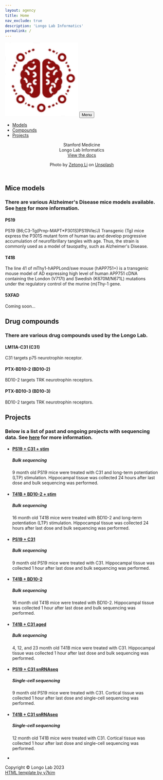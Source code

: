 ```yaml
---
layout: agency
title: Home
nav_exclude: true
description: 'Longo Lab Informatics'
permalink: /
---
```


<!-- Navigation-->
<nav class="navbar navbar-expand-lg navbar-dark fixed-top" id="mainNav">
    <div class="container">
        <a class="navbar-brand" href="#page-top"><img src="assets/images/longo-logo.png" alt="..." /></a>
        <button class="navbar-toggler" type="button" data-bs-toggle="collapse" data-bs-target="#navbarResponsive" aria-controls="navbarResponsive" aria-expanded="false" aria-label="Toggle navigation">
            Menu
            <i class="fas fa-bars ms-1"></i>
        </button>
        <div class="collapse navbar-collapse" id="navbarResponsive">
            <ul class="navbar-nav text-uppercase ms-auto py-4 py-lg-0">
                <li class="nav-item"><a class="nav-link" href="#models">Models</a></li>
                <li class="nav-item"><a class="nav-link" href="#compounds">Compounds</a></li>
                <li class="nav-item"><a class="nav-link" href="#projects">Projects</a></li>
            </ul>
        </div>
    </div>
</nav>

<!-- Masthead-->
<header class="masthead">
    <div class="container">
        <div class="masthead-subheading">Stanford Medicine</div>
        <div class="masthead-heading text-uppercase">Longo Lab Informatics</div>
        <a class="btn btn-primary btn-xl text-uppercase" href="/docs/projects.html">View the docs</a>
        <p>Photo by <a href="https://unsplash.com/photos/y8diuDh3M0s">Zetong Li</a> on <a href="https://unsplash.com/">Unsplash</a></p>
    </div>
</header>

<!-- Models-->
<section class="page-section" id="models">
    <div class="container">
        <div class="text-center">
            <h2 class="section-heading text-uppercase">Mice models</h2>
            <h3 class="section-subheading text-muted">There are various Alzheimer's Disease mice models available. See <a href="https://med.stanford.edu/sbfnl/services/dm/dm5.html">here</a> for more information.</h3>
        </div>
        <div class="row text-center">
            <div class="col-md-4">
                <span class="fa-stack fa-4x">
                    <i class="fas fa-circle fa-stack-2x text-primary"></i>
                    <i class="fas fa-paw fa-stack-1x fa-inverse"></i>
                </span>
                <h4 class="my-3">PS19</h4>
                <p class="text-muted">PS19 (B6;C3-Tg(Prnp-MAPT*P301S)PS19Vle/J) Transgenic (Tg) mice express the P301S mutant form of human tau and develop progressive accumulation of neurofibrillary tangles with age.  Thus, the strain is commonly used as a model of tauopathy, such as Alzheimer's Disease.</p>
            </div>
            <div class="col-md-4">
                <span class="fa-stack fa-4x">
                    <i class="fas fa-circle fa-stack-2x text-primary"></i>
                    <i class="fas fa-paw fa-stack-1x fa-inverse"></i>
                </span>
                <h4 class="my-3">T41B</h4>
                <p class="text-muted">The line 41 of mThy1-hAPPLond/swe mouse (hAPP751+) is a transgenic mouse model of AD expressing high level of human APP751 cDNA containing the London (V717I) and Swedish (K670M/N671L) mutations under the regulatory control of the murine (m)Thy-1 gene.</p>
            </div>
            <div class="col-md-4">
                <span class="fa-stack fa-4x">
                    <i class="fas fa-circle fa-stack-2x text-primary"></i>
                    <i class="fas fa-paw fa-stack-1x fa-inverse"></i>
                </span>
                <h4 class="my-3">5XFAD</h4>
                <p class="text-muted">Coming soon...</p>
            </div>
        </div>
    </div>
</section>

<!-- Compounds-->
<section class="page-section bg-light" id="compounds">
    <div class="container">
        <div class="text-center">
            <h2 class="section-heading text-uppercase">Drug compounds</h2>
            <h3 class="section-subheading text-muted">There are various drug compounds used by the Longo Lab.</h3>
        </div>
        <div class="row text-center">
            <div class="col-md-4">
                <span class="fa-stack fa-4x">
                    <i class="fas fa-circle fa-stack-2x text-secondary"></i>
                    <i class="fas fa-syringe fa-stack-1x fa-inverse"></i>
                </span>
                <h4 class="my-3">LM11A-C31 (C31)</h4>
                <p class="text-muted">C31 targets p75 neurotrophin receptor.</p>
            </div>
            <div class="col-md-4">
                <span class="fa-stack fa-4x">
                    <i class="fas fa-circle fa-stack-2x text-secondary"></i>
                    <i class="fas fa-syringe fa-stack-1x fa-inverse"></i>
                </span>
                <h4 class="my-3">PTX-BD10-2 (BD10-2)</h4>
                <p class="text-muted">BD10-2 targets TRK neurotrophin receptors.</p>
            </div>
            <div class="col-md-4">
                <span class="fa-stack fa-4x">
                    <i class="fas fa-circle fa-stack-2x text-secondary"></i>
                    <i class="fas fa-syringe fa-stack-1x fa-inverse"></i>
                </span>
                <h4 class="my-3">PTX-BD10-3 (BD10-3)</h4>
                <p class="text-muted">BD10-2 targets TRK neurotrophin receptors.</p>
            </div>
        </div>
    </div>
</section>

<!--Projects-->
<section class="page-section" id="projects">
    <div class="container">
        <div class="text-center">
            <h2 class="section-heading text-uppercase">Projects</h2>
            <h3 class="section-subheading text-muted">Below is a list of past and ongoing projects with sequencing data. See <a href="/docs/projects.html">here</a> for more information.</h3>
        </div>
        <ul class="timeline">
            <li>
                <div class="timeline-image"><i class="fas fa-4x fa-dna fa-stack-1x fa-inverse"></i></div>
                <div class="timeline-panel">
                    <div class="timeline-heading">
                        <h4><a href="/docs/projects/PS19_C31_stim.html">PS19 + C31 + stim</a></h4>
                        <h5>Bulk sequencing</h5>
                    </div>
                    <div class="timeline-body"><p class="text-muted">9 month old PS19 mice were treated with C31 and long-term potentiation (LTP) stimulation. Hippocampal tissue was collected 24 hours after last dose and bulk sequencing was performed.</p></div>
                </div>
            </li>
            <li class="timeline-inverted">
                <div class="timeline-image"><i class="fas fa-4x fa-dna fa-stack-1x fa-inverse"></i></div>
                <div class="timeline-panel">
                    <div class="timeline-heading">
                        <h4><a href="/docs/projects/T41B_BD10-2_stim.html">T41B + BD10-2 + stim</a></h4>
                        <h5>Bulk sequencing</h5>
                    </div>
                    <div class="timeline-body"><p class="text-muted">16 month old T41B mice were treated with BD10-2 and long-term potentiation (LTP) stimulation. Hippocampal tissue was collected 24 hours after last dose and bulk sequencing was performed.</p></div>
                </div>
            </li>
            <li>
                <div class="timeline-image"><i class="fas fa-4x fa-dna fa-stack-1x fa-inverse"></i></div>
                <div class="timeline-panel">
                    <div class="timeline-heading">
                        <h4><a href="/docs/projects/PS19_C31.html">PS19 + C31</a></h4>
                        <h5>Bulk sequencing</h5>
                    </div>
                    <div class="timeline-body"><p class="text-muted">9 month old PS19 mice were treated with C31. Hippocampal tissue was collected 1 hour after last dose and bulk sequencing was performed.</p></div>
                </div>
            </li>
            <li class="timeline-inverted">
                <div class="timeline-image"><i class="fas fa-4x fa-dna fa-stack-1x fa-inverse"></i></div>
                <div class="timeline-panel">
                    <div class="timeline-heading">
                        <h4><a href="/docs/projects/T41B_BD10-2.html">T41B + BD10-2</a></h4>
                        <h5>Bulk sequencing</h5>
                    </div>
                    <div class="timeline-body"><p class="text-muted">16 month old T41B mice were treated with BD10-2. Hippocampal tissue was collected 1 hour after last dose and bulk sequencing was performed.</p></div>
                </div>
            </li>
            <li>
                <div class="timeline-image"><i class="fas fa-4x fa-dna fa-stack-1x fa-inverse"></i></div>
                <div class="timeline-panel">
                    <div class="timeline-heading">
                        <h4><a href="/docs/projects/T41B_C31_aged.html">T41B + C31 aged</a></h4>
                        <h5>Bulk sequencing</h5>
                    </div>
                    <div class="timeline-body"><p class="text-muted">4, 12, and 23 month old T41B mice were treated with C31. Hippocampal tissue was collected 1 hour after last dose and bulk sequencing was performed.</p></div>
                </div>
            </li>
            <li class="timeline-inverted">
                <div class="timeline-image"><i class="fas fa-4x fa-dna fa-stack-1x fa-inverse"></i></div>
                <div class="timeline-panel">
                    <div class="timeline-heading">
                        <h4><a href="/docs/projects/PS19_C31_snRNAseq.html">PS19 + C31 snRNAseq</a></h4>
                        <h5>Single-cell sequencing</h5>
                    </div>
                    <div class="timeline-body"><p class="text-muted">9 month old PS19 mice were treated with C31. Cortical tissue was collected 1 hour after last dose and single-cell sequencing was performed.</p></div>
                </div>
            </li>
            <li>
                <div class="timeline-image"><i class="fas fa-4x fa-dna fa-stack-1x fa-inverse"></i></div>
                <div class="timeline-panel">
                    <div class="timeline-heading">
                        <h4><a href="/docs/projects/T41B_C31_snRNAseq.html">T41B + C31 snRNAseq</a></h4>
                        <h5>Single-cell sequencing</h5>
                    </div>
                    <div class="timeline-body"><p class="text-muted">12 month old T41B mice were treated with C31. Cortical tissue was collected 1 hour after last dose and single-cell sequencing was performed.</p></div>
                </div>
            </li>
            <li class="timeline-inverted">
                <div class="timeline-image"><i class="fas fa-4x fa-ellipsis fa-stack-1x fa-inverse"></i></div>
            </li>
        </ul>
    </div>
</section>

<!-- Footer-->
<footer class="footer py-4 bg-light">
    <div class="container">
        <div class="row align-items-center">
            <div class="col-lg-4 text-lg-start">Copyright &copy; Longo Lab 2023</div>
            <div class="col-lg-4 my-3 my-lg-0">
                <a class="btn btn-dark btn-social mx-2" href="https://github.com/Longo-Lab"><i class="fab fa-github"></i></a>
                <a class="btn btn-dark btn-social mx-2" href="https://med.stanford.edu/longo-lab.html"><i class="fa-solid fa-link"></i></a>
            </div>
            <div class="col-lg-4 text-lg-end">
                <a class="link-dark text-decoration-none" href="https://github.com/y7kim/agency-jekyll-theme">HTML template by y7kim</a>
            </div>
        </div>
    </div>
</footer>
